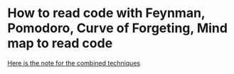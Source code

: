 # How to read code with Feynman, Pomodoro, Curve of Forgeting, Mind map to read code

[Here is the note for the combined techniques](https://atlas.mindmup.com/2017/11/6c30de00c1b611e7a71cf93806058463/how_to_read_code_with_feynman_and_other_techniques/index.html)
